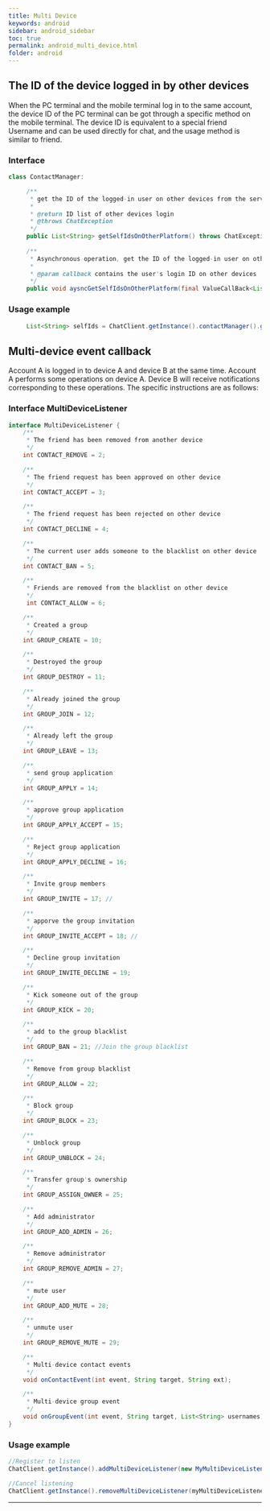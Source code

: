 ```yaml
---
title: Multi Device
keywords: android
sidebar: android_sidebar
toc: true
permalink: android_multi_device.html
folder: android
---
```


## The ID of the device logged in by other devices

When the PC terminal and the mobile terminal log in to the same account, the device ID of the PC terminal can be got through a specific method on the mobile terminal. The device ID is equivalent to a special friend Username and can be used directly for chat, and the usage method is similar to friend.

### Interface

``` java
class ContactManager:

     /**
      * get the ID of the logged-in user on other devices from the server
      *
      * @return ID list of other devices login
      * @throws ChatException
      */
     public List<String> getSelfIdsOnOtherPlatform() throws ChatException
    
     /**
      * Asynchronous operation, get the ID of the logged-in user on other devices from the server
      *
      * @param callback contains the user's login ID on other devices
      */
     public void aysncGetSelfIdsOnOtherPlatform(final ValueCallBack<List<String>> callback);
```

### Usage example

``` java
     List<String> selfIds = ChatClient.getInstance().contactManager().getSelfIdsOnOtherPlatform();
```

## Multi-device event callback

Account A is logged in to device A and device B at the same time. Account A performs some operations on device A. Device B will receive notifications corresponding to these operations. The specific instructions are as follows:

### Interface MultiDeviceListener

``` java
interface MultiDeviceListener {
    /**
     * The friend has been removed from another device
     */
    int CONTACT_REMOVE = 2;

    /**
     * The friend request has been approved on other device
     */
    int CONTACT_ACCEPT = 3;

    /**
     * The friend request has been rejected on other device
     */
    int CONTACT_DECLINE = 4;

    /**
     * The current user adds someone to the blacklist on other device
     */
    int CONTACT_BAN = 5;

    /**
     * Friends are removed from the blacklist on other device
     */
     int CONTACT_ALLOW = 6;

    /**
     * Created a group
     */
    int GROUP_CREATE = 10;

    /**
     * Destroyed the group
     */
    int GROUP_DESTROY = 11;

    /**
     * Already joined the group
     */
    int GROUP_JOIN = 12;

    /**
     * Already left the group
     */
    int GROUP_LEAVE = 13;

    /**
     * send group application
     */
    int GROUP_APPLY = 14;

    /**
     * approve group application
     */
    int GROUP_APPLY_ACCEPT = 15;

    /**
     * Reject group application
     */
    int GROUP_APPLY_DECLINE = 16;

    /**
     * Invite group members
     */
    int GROUP_INVITE = 17; //

    /**
     * apporve the group invitation
     */
    int GROUP_INVITE_ACCEPT = 18; //

    /**
     * Decline group invitation
     */
    int GROUP_INVITE_DECLINE = 19;

    /**
     * Kick someone out of the group
     */
    int GROUP_KICK = 20;

    /**
     * add to the group blacklist
     */
    int GROUP_BAN = 21; //Join the group blacklist

    /**
     * Remove from group blacklist
     */
    int GROUP_ALLOW = 22;

    /**
     * Block group
     */
    int GROUP_BLOCK = 23;

    /**
     * Unblock group
     */
    int GROUP_UNBLOCK = 24;

    /**
     * Transfer group's ownership
     */
    int GROUP_ASSIGN_OWNER = 25;

    /**
     * Add administrator
     */
    int GROUP_ADD_ADMIN = 26;

    /**
     * Remove administrator
     */
    int GROUP_REMOVE_ADMIN = 27;

    /**
     * mute user
     */
    int GROUP_ADD_MUTE = 28;

    /**
     * unmute user
     */
    int GROUP_REMOVE_MUTE = 29;

    /**
     * Multi-device contact events
     */
    void onContactEvent(int event, String target, String ext);

    /**
     * Multi-device group event
     */
    void onGroupEvent(int event, String target, List<String> usernames);
}
```

### Usage example

``` java
//Register to listen
ChatClient.getInstance().addMultiDeviceListener(new MyMultiDeviceListener()); // class MyMultiDeviceListener implements MultiDeviceListener

//Cancel listening
ChatClient.getInstance().removeMultiDeviceListener(myMultiDeviceListener);
```

------------------------------------------------------------------------
